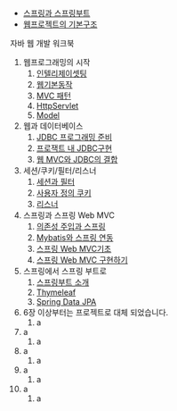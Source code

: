 - [스프링과 스프링부트](https://github.com/Malvin222/study/blob/b6803fcb139cf0768c53853664705e3fd9ac44eb/web-dev/SpringAndSpringboot.txt)
- [웹프로젝트의 기본구조](https://github.com/Malvin222/study/blob/b6803fcb139cf0768c53853664705e3fd9ac44eb/web-dev/%EC%9B%B9%ED%94%84%EB%A1%9C%EC%A0%9D%ED%8A%B8%EC%9D%98%20%EA%B8%B0%EB%B3%B8%EA%B5%AC%EC%A1%B0)

자바 웹 개발 워크북
1. 웹프로그래밍의 시작
    1. [인텔리제이셋팅](https://github.com/Malvin222/study/blob/main/web-dev/1...Start-Web-Programming/1.1...setting.txt)
    2. [웹기본동작](https://github.com/Malvin222/study/blob/main/web-dev/1...Start-Web-Programming/1.2...%EC%9B%B9%20%EA%B8%B0%EB%B3%B8%20%EB%8F%99%EC%9E%91)
    3. [MVC 패턴](https://github.com/Malvin222/study/tree/main/web-dev/1...Start-Web-Programming/1.3...WEB-MVC)
    4. [HttpServlet](https://github.com/Malvin222/study/tree/main/web-dev/1...Start-Web-Programming/1.4...HttpServlet)
    5. [Model](https://github.com/Malvin222/study/tree/main/web-dev/1...Start-Web-Programming/1.5...Model)
2. 웹과 데이터베이스
   1. [JDBC 프로그래밍 준비](https://github.com/Malvin222/study/tree/main/web-dev/2...Web%26Database/2.1...JDBC-Ready)
   2. [프로잭트 내 JDBC구현](https://github.com/Malvin222/study/tree/main/web-dev/2...Web%26Database/2.2...JDBC-Start)
   3. [웹 MVC와 JDBC의 결합](https://github.com/Malvin222/study/tree/main/web-dev/2...Web%26Database/2.3...WebMVC-JDBC)
3. 세션/쿠키/필터/리스너
   1. [세션과 필터](https://github.com/Malvin222/study/tree/main/web-dev/3...Session%26Cookie%26Filter%26Listener/3.1...Session%26Filter)
   2. [사용자 정의 쿠키](https://github.com/Malvin222/study/tree/main/web-dev/3...Session%26Cookie%26Filter%26Listener/3.2...Custom%20cookies)
   3. [리스너](https://github.com/Malvin222/study/blob/main/web-dev/3...Session%26Cookie%26Filter%26Listener/3.3...Listener)
4. 스프링과 스프링 Web MVC
   1. [의존성 주입과 스프링](https://github.com/Malvin222/study/tree/main/web-dev/4...Spring%26WebMVC/4.1...Dependency%20injection)
   2. [Mybatis와 스프링 연동](https://github.com/Malvin222/study/blob/main/web-dev/4...Spring%26WebMVC/4.2...Mybatis-Spring)
   3. [스프링 Web MVC기초](https://github.com/Malvin222/study/tree/main/web-dev/4...Spring%26WebMVC/4.3...SpringWebMVC)
   4. [스프링 Web MVC 구현하기](https://github.com/Malvin222/study/tree/main/web-dev/4...Spring%26WebMVC/4.4...SpringWebMVC-IMPL)
5. 스프링에서 스프링 부트로
   1. [스프링부트 소개](https://github.com/Malvin222/study/tree/main/web-dev/5...Springboot/5.1...SpringBoot)
   2. [Thymeleaf](https://github.com/Malvin222/study/tree/main/web-dev/5...Springboot/5.2...Thymeleaf)
   3. [Spring Data JPA](https://github.com/Malvin222/study/tree/main/web-dev/5...Springboot/5.3...SpringData-JPA)
6. 6장 이상부터는 프로젝트로 대체 되었습니다.
   1. a
7. a
    1. a
8. a
    1. a
9. a
    1. a
10. a
    1. a
